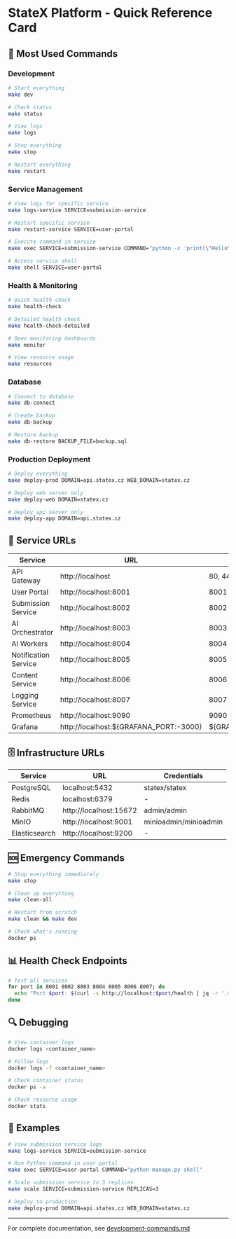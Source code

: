 # StateX Platform - Quick Reference Card

## 🚀 Most Used Commands

### Development
```bash
# Start everything
make dev

# Check status
make status

# View logs
make logs

# Stop everything
make stop

# Restart everything
make restart
```

### Service Management
```bash
# View logs for specific service
make logs-service SERVICE=submission-service

# Restart specific service
make restart-service SERVICE=user-portal

# Execute command in service
make exec SERVICE=submission-service COMMAND="python -c 'print(\"Hello\")'"

# Access service shell
make shell SERVICE=user-portal
```

### Health & Monitoring
```bash
# Quick health check
make health-check

# Detailed health check
make health-check-detailed

# Open monitoring dashboards
make monitor

# View resource usage
make resources
```

### Database
```bash
# Connect to database
make db-connect

# Create backup
make db-backup

# Restore backup
make db-restore BACKUP_FILE=backup.sql
```

### Production Deployment
```bash
# Deploy everything
make deploy-prod DOMAIN=api.statex.cz WEB_DOMAIN=statex.cz

# Deploy web server only
make deploy-web DOMAIN=statex.cz

# Deploy app server only
make deploy-app DOMAIN=api.statex.cz
```

## 🔧 Service URLs

| Service | URL | Port |
|---------|-----|------|
| API Gateway | http://localhost | 80, 443 |
| User Portal | http://localhost:8001 | 8001 |
| Submission Service | http://localhost:8002 | 8002 |
| AI Orchestrator | http://localhost:8003 | 8003 |
| AI Workers | http://localhost:8004 | 8004 |
| Notification Service | http://localhost:8005 | 8005 |
| Content Service | http://localhost:8006 | 8006 |
| Logging Service | http://localhost:8007 | 8007 |
| Prometheus | http://localhost:9090 | 9090 |
| Grafana | http://localhost:${GRAFANA_PORT:-3000} | ${GRAFANA_PORT:-3000} |

## 🗄️ Infrastructure URLs

| Service | URL | Credentials |
|---------|-----|-------------|
| PostgreSQL | localhost:5432 | statex/statex |
| Redis | localhost:6379 | - |
| RabbitMQ | http://localhost:15672 | admin/admin |
| MinIO | http://localhost:9001 | minioadmin/minioadmin |
| Elasticsearch | http://localhost:9200 | - |

## 🆘 Emergency Commands

```bash
# Stop everything immediately
make stop

# Clean up everything
make clean-all

# Restart from scratch
make clean && make dev

# Check what's running
docker ps
```

## 📊 Health Check Endpoints

```bash
# Test all services
for port in 8001 8002 8003 8004 8005 8006 8007; do
  echo "Port $port: $(curl -s http://localhost:$port/health | jq -r '.status // "DOWN"')"
done
```

## 🔍 Debugging

```bash
# View container logs
docker logs <container_name>

# Follow logs
docker logs -f <container_name>

# Check container status
docker ps -a

# Check resource usage
docker stats
```

## 📝 Examples

```bash
# View submission service logs
make logs-service SERVICE=submission-service

# Run Python command in user portal
make exec SERVICE=user-portal COMMAND="python manage.py shell"

# Scale submission service to 3 replicas
make scale SERVICE=submission-service REPLICAS=3

# Deploy to production
make deploy-prod DOMAIN=api.statex.cz WEB_DOMAIN=statex.cz
```

---

For complete documentation, see [development-commands.md](development-commands.md)
